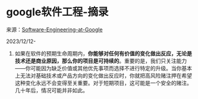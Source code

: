 # google软件工程-摘录

来源：[Software-Engineering-at-Google](https://qiangmzsx.github.io/Software-Engineering-at-Google/#/)

2023/12/12-

1. 如果在软件的预期生命周期内，**你能够对任何有价值的变化做出反应，无论是技术还是商业原因，那么你的项目是可持续的**。重要的是，我们只关注能力——你可能因为缺乏价值或其他优先事项而选择不进行特定的升级。当你基本上无法对基础技术或产品方向的变化做出反应时，你就把高风险赌注押在希望这种变化永远不会变得至关重要。对于短期项目，这可能是一个安全的赌注。几十年后，情况可能并非如此。